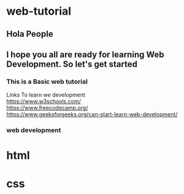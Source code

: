 # web-tutorial


## Hola People
## I hope you all are ready for learning Web Development. So let's get started 

### This is a Basic web tutorial 
Links To learn we development<br/>
https://www.w3schools.com/<br/>
https://www.freecodecamp.org/<br/>
https://www.geeksforgeeks.org/can-start-learn-web-development/

### web development
# html
# css

